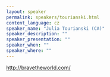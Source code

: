 ```yaml
---
layout: speaker
permalink: speakers/tourianski.html
content_language: cz
speaker_name: "Julia Tourianski (CA)"
speaker_description: ""
speaker_presentation: ""
speaker_when: ""
speaker_where: ""
---
```

http://bravetheworld.com/